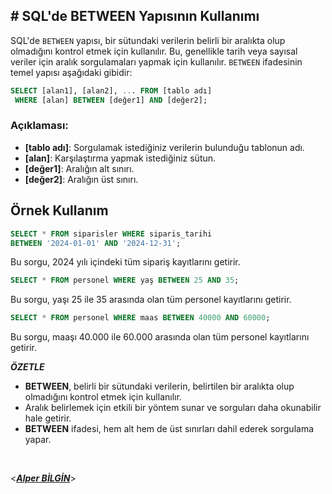 ## **# SQL'de BETWEEN Yapısının Kullanımı**

SQL'de `BETWEEN` yapısı, bir sütundaki verilerin belirli bir aralıkta olup olmadığını kontrol etmek için kullanılır. Bu, genellikle tarih veya sayısal veriler için aralık sorgulamaları yapmak için kullanılır. `BETWEEN` ifadesinin temel yapısı aşağıdaki gibidir:

```sql
SELECT [alan1], [alan2], ... FROM [tablo adı]
 WHERE [alan] BETWEEN [değer1] AND [değer2];
```

### Açıklaması:

- **[tablo adı]**: Sorgulamak istediğiniz verilerin bulunduğu tablonun adı.
- **[alan]**: Karşılaştırma yapmak istediğiniz sütun.
- **[değer1]**: Aralığın alt sınırı.
- **[değer2]**: Aralığın üst sınırı.

## Örnek Kullanım

```sql
SELECT * FROM siparisler WHERE siparis_tarihi
BETWEEN '2024-01-01' AND '2024-12-31';

```

Bu sorgu, 2024 yılı içindeki tüm sipariş kayıtlarını getirir.

```sql
SELECT * FROM personel WHERE yaş BETWEEN 25 AND 35;
```

Bu sorgu, yaşı 25 ile 35 arasında olan tüm personel kayıtlarını getirir.

```sql
SELECT * FROM personel WHERE maas BETWEEN 40000 AND 60000;
```

Bu sorgu, maaşı 40.000 ile 60.000 arasında olan tüm personel kayıtlarını getirir.

**_ÖZETLE_**

- **BETWEEN**, belirli bir sütundaki verilerin, belirtilen bir aralıkta olup olmadığını kontrol etmek için kullanılır.
- Aralık belirlemek için etkili bir yöntem sunar ve sorguları daha okunabilir hale getirir.
- **BETWEEN** ifadesi, hem alt hem de üst sınırları dahil ederek sorgulama yapar.
  &nbsp;

&nbsp;

<**_[Alper BİLGİN](https://github.com/DREAXS)_**>
